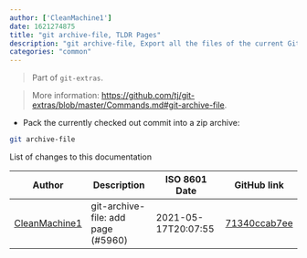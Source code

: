 ```yaml
---
author: ['CleanMachine1']
date: 1621274875
title: "git archive-file, TLDR Pages"
description: "git archive-file, Export all the files of the current Git branch into a zip archive."
categories: "common"
---
```

> Part of `git-extras`.

> More information: <https://github.com/tj/git-extras/blob/master/Commands.md#git-archive-file>.

- Pack the currently checked out commit into a zip archive:

```bash
git archive-file
```
List of changes to this documentation


Author | Description | ISO 8601 Date | GitHub link
------|-----|-----|-----
[CleanMachine1](mailto:78213164+CleanMachine1@users.noreply.github.com) | git-archive-file: add page (#5960) | 2021-05-17T20:07:55 | [71340ccab7ee](https://github.com/tldr-pages/tldr/commit/71340ccab7eeb98e13c1ba97db3320af22e64c85)

